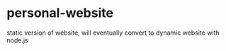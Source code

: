 # personal-website
static version of website, will eventually convert to dynamic website with node.js
